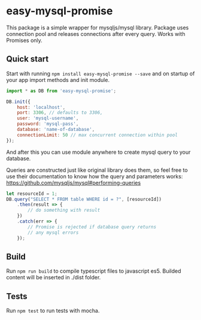 # easy-mysql-promise
This package is a simple wrapper for mysqljs/mysql library. Package uses connection pool and releases connections after every query. Works with Promises only.

## Quick start

Start with running `npm install easy-mysql-promise --save` and on startup of your app import methods and init module.

```js
import * as DB from 'easy-mysql-promise';

DB.init({
    host: 'localhost',
    port: 3306, // defaults to 3306,
    user: 'mysql-username',
    password: 'mysql-pass',
    database: 'name-of-database',
    connectionLimit: 50 // max concurrent connection within pool
});
```

And after this you can use module anywhere to create mysql query to your database.

Queries are constructed just like original library does them, so feel free to use their documentation to know how the query and parameters works:
https://github.com/mysqljs/mysql#performing-queries

```js
let resourceId = 1;
DB.query("SELECT * FROM table WHERE id = ?", [resourceId])
    .then(result => {
        // do something with result
    })
    .catch(err => {
        // Promise is rejected if database query returns
        // any mysql errors
    });
```

## Build

Run `npm run build` to compile typescript files to javascript es5. Builded content will be inserted in ./dist folder.

## Tests

Run `npm test` to run tests with mocha.